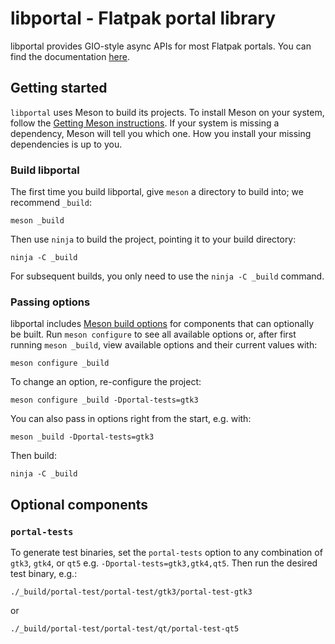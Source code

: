 libportal - Flatpak portal library
==================================

libportal provides GIO-style async APIs for most Flatpak portals. You can find
the documentation [here](https://flatpak.github.io/libportal/).

## Getting started

`libportal` uses Meson to build its projects. To install Meson on your system,
follow the [Getting Meson instructions][1]. If your system is missing a
dependency, Meson will tell you which one. How you install your missing
dependencies is up to you.

### Build libportal

The first time you build libportal, give `meson` a directory to build into; we
recommend `_build`:

```
meson _build
```

Then use `ninja` to build the project, pointing it to your build directory:

```
ninja -C _build
```

For subsequent builds, you only need to use the `ninja -C _build` command.

### Passing options

libportal includes [Meson build options][2] for components that can optionally
be built. Run `meson configure` to see all available options or,
after first running `meson _build`, view available options and their current
values with:

```
meson configure _build
```

To change an option, re-configure the project:

```
meson configure _build -Dportal-tests=gtk3
```

You can also pass in options right from the start, e.g. with:

```
meson _build -Dportal-tests=gtk3
```

Then build:

```
ninja -C _build
```

## Optional components

### `portal-tests`

To generate test binaries, set the `portal-tests` option to any combination of
`gtk3`, `gtk4`, or `qt5` e.g. `-Dportal-tests=gtk3,gtk4,qt5`. Then run the desired
test binary, e.g.:

```
./_build/portal-test/portal-test/gtk3/portal-test-gtk3
```

or

```
./_build/portal-test/portal-test/qt/portal-test-qt5
```

[1]: https://mesonbuild.com/Getting-meson.html
[2]: https://mesonbuild.com/Build-options.html#build-options
